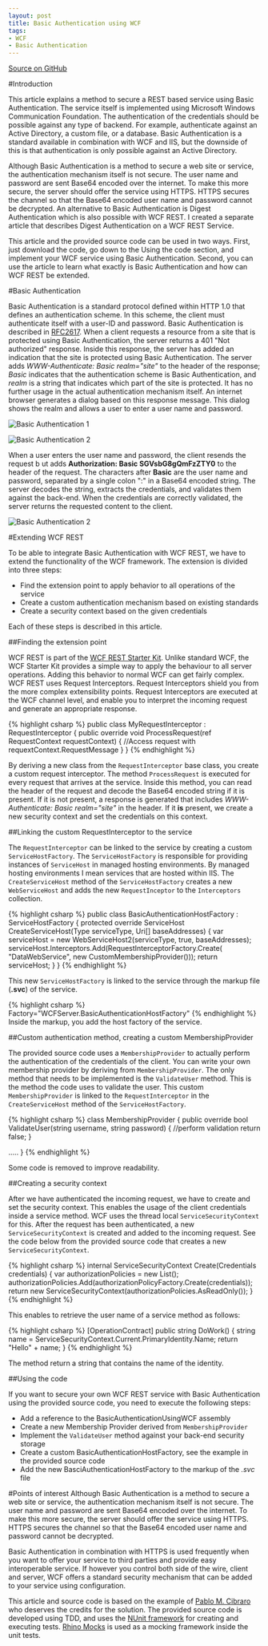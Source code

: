 ```yaml
---
layout: post
title: Basic Authentication using WCF
tags:
- WCF
- Basic Authentication
---
```


[Source on GitHub](https://github.com/kalkie/BasicAuthenticationUsingWCFRest/tree/master)

#Introduction

This article explains a method to secure a REST based service using Basic Authentication. The service itself is implemented using Microsoft Windows Communication Foundation. The authentication of the credentials should be possible against any type of backend. For example, authenticate against an Active Directory, a custom file, or a database. Basic Authentication is a standard available in combination with WCF and IIS, but the downside of this is that authentication is only possible against an Active Directory.

Although Basic Authentication is a method to secure a web site or service, the authentication mechanism itself is not secure. The user name and password are sent Base64 encoded over the internet. To make this more secure, the server should offer the service using HTTPS. HTTPS secures the channel so that the Base64 encoded user name and password cannot be decrypted. An alternative to Basic Authentication is Digest Authentication which is also possible with WCF REST. I created a separate article that describes Digest Authentication on a WCF REST Service.

This article and the provided source code can be used in two ways. First, just download the code, go down to the Using the code section, and implement your WCF service using Basic Authentication. Second, you can use the article to learn what exactly is Basic Authentication and how can WCF REST be extended.

#Basic Authentication

Basic Authentication is a standard protocol defined within HTTP 1.0 that defines an authentication scheme. In this scheme, the client must authenticate itself with a user-ID and password. Basic Authentication is described in [RFC2617](http://www.faqs.org/rfcs/rfc2617.html). When a client requests a resource from a site that is protected using Basic Authentication, the server returns a 401 "Not authorized" response. Inside this response, the server has added an indication that the site is protected using Basic Authentication. The server adds <em>WWW-Authenticate: Basic realm="site"</em> to the header of the response; <em>Basic</em> indicates that the authentication scheme is Basic Authentication, and <em>realm</em> is a string that indicates which part of the site is protected. It has no further usage in the actual authentication mechanism itself. An internet browser generates a dialog based on this response message. This dialog shows the realm and allows a user to enter a user name and password.

![Basic Authentication 1](../../../img/BasicAuthenticationUsingWCFRest_2.png)

![Basic Authentication 2](../../../img/BasicAuthenticationUsingWCFRest_1.png)

When a user enters the user name and password, the client resends the request b ut adds **Authorization: Basic SGVsbG8gQmFzZTY0** to the header of the request. The characters after **Basic** are the user name and password, separated by a single colon ":" in a Base64 encoded string. The server decodes the string, extracts the credentials, and validates them against the back-end. When the credentials are correctly validated, the server returns the requested content to the client.

![Basic Authentication 2](../../../img/BasicAuthenticationUsingWCFRest_3.png)

#Extending WCF REST

To be able to integrate Basic Authentication with WCF REST, we have to extend the functionality of the WCF framework. The extension is divided into three steps:

- Find the extension point to apply behavior to all operations of the service
- Create a custom authentication mechanism based on existing standards
- Create a security context based on the given credentials

Each of these steps is described in this article.

##Finding the extension point

WCF REST is part of the [WCF REST Starter Kit](http://aspnet.codeplex.com/releases/view/24644). Unlike standard WCF, the WCF Starter Kit provides a simple way to apply the behaviour to all server operations. Adding this behavior to normal WCF can get fairly complex. WCF REST uses Request Interceptors. Request Interceptors shield you from the more complex extensibility points. Request Interceptors are executed at the WCF channel level, and enable you to interpret the incoming request and generate an appropriate response. 

{% highlight csharp %}
public class MyRequestInterceptor : RequestInterceptor
{
   public override void ProcessRequest(ref RequestContext requestContext)
   {
      //Access request with requextContext.RequestMessage
   }
}
{% endhighlight %}

By deriving a new class from the <code>RequestInterceptor</code> base class, you create a custom request interceptor. The method <code>ProcessRequest</code> is executed for every request that arrives at the service. Inside this method, you can read the header of the request and decode the Base64 encoded string if it is present. If it is not present, a response is generated that includes <em>WWW-Authenticate: Basic realm="site"</em> in the header. If it **is** present, we create a new security context and set the credentials on this context.

##Linking the custom RequestInterceptor to the service

The <code>RequestInterceptor</code> can be linked to the service by creating a custom <code>ServiceHostFactory</code>. The <code>ServiceHostFactory</code> is responsible for providing instances of <code>ServiceHost</code> in managed hosting environments. By managed hosting environments I mean services that are hosted within IIS. The <code>CreateServiceHost</code> method of the <code>ServiceHostFactory</code> creates a new <code>WebServiceHost</code> and adds the new <code>RequestInceptor</code> to the <code>Interceptors</code> collection.</p>

{% highlight csharp %}
public class BasicAuthenticationHostFactory : ServiceHostFactory
{
   protected override ServiceHost CreateServiceHost(Type serviceType, 
                                  Uri[] baseAddresses)
   {
      var serviceHost = new WebServiceHost2(serviceType, true, baseAddresses);
      serviceHost.Interceptors.Add(RequestInterceptorFactory.Create(
                    "DataWebService", new CustomMembershipProvider()));
      return serviceHost;
   }
}
{% endhighlight %}

This new <code>ServiceHostFactory</code> is linked to the service through the markup file (**.svc**) of the service. 

{% highlight csharp %}
Factory="WCFServer.BasicAuthenticationHostFactory"
{% endhighlight %}
Inside the markup, you add the host factory of the service.

##Custom authentication method, creating a custom MembershipProvider

The provided source code uses a <code>MembershipProvider</code> to actually perform the authentication of the credentials of the client. You can write your own membership provider by deriving from <code>MembershipProvider</code>. The only method that needs to be implemented is the <code>ValidateUser</code> method. This is the method the code uses to validate the user. This custom <code>MembershipProvider</code> is linked to the <code>RequestInterceptor</code> in the <code>CreateServiceHost</code> method of the <code>ServiceHostFactory</code>.

{% highlight csharp %}
class MembershipProvider
{
   public override bool ValidateUser(string username, string password)
   {
      //perform validation
      return false;
   }

   .....
}
{% endhighlight %}

Some code is removed to improve readability.

##Creating a security context

After we have authenticated the incoming request, we have to create and set the security context. This enables the usage of the client credentials inside a service method. WCF uses the thread local <code>ServiceSecurityContext</code> for this. After the request has been authenticated, a new <code>ServiceSecurityContext</code> is created and added to the incoming request. See the code below from the provided source code that creates a new <code>ServiceSecurityContext</code>.

{% highlight csharp %}
internal ServiceSecurityContext Create(Credentials credentials)
{
   var authorizationPolicies = new List<IAuthorizationpolicy>();
   authorizationPolicies.Add(authorizationPolicyFactory.Create(credentials));
   return new ServiceSecurityContext(authorizationPolicies.AsReadOnly());
}
{% endhighlight %}

This enables to retrieve the user name of a service method as follows:

{% highlight csharp %}
[OperationContract]
public string DoWork()
{
   string name = ServiceSecurityContext.Current.PrimaryIdentity.Name;
   return "Hello" + name;
}
{% endhighlight %}

The method return a string that contains the name of the identity. 

##Using the code

If you want to secure your own WCF REST service with Basic Authentication using the provided source code, you need to execute the following steps:

- Add a reference to the BasicAuthenticationUsingWCF assembly
- Create a new Membership Provider derived from <code>MembershipProvider</code>
- Implement the <code>ValidateUser</code> method against your back-end security storage
- Create a custom BasicAuthenticationHostFactory, see the example in the provided source code
- Add the new BasciAuthenticationHostFactory to the markup of the <em>.svc</em> file

#Points of interest
Although Basic Authentication is a method to secure a web site or service, the authentication mechanism itself is not secure. The user name and password are sent Base64 encoded over the internet. To make this more secure, the server should offer the service using HTTPS. HTTPS secures the channel so that the Base64 encoded user name and password cannot be decrypted.

Basic Authentication in combination with HTTPS is used frequently when you want to offer your service to third parties and provide easy interoperable service. If however you control both side of the wire, client and server, WCF offers a standard security mechanism that can be added to your service using configuration.

This article and source code is based on the example of [Pablo M. Cibraro](http://weblogs.asp.net/cibrax/archive/2009/03/20/custom-basic-authentication-for-restful-services.aspx) who deserves the credits for the solution. The provided source code is developed using TDD, and uses the [NUnit framework](http://nunit.org/) for creating and executing tests. [Rhino Mocks](http://www.ayende.com/projects/rhino-mocks.aspx) is used as a mocking framework inside the unit tests.

